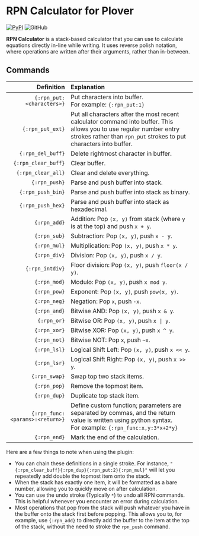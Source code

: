# RPN Calculator for Plover
[![PyPI](https://img.shields.io/pypi/v/plover-rpn-calculator)](https://pypi.org/project/plover-rpn-calculator/)
![GitHub](https://img.shields.io/github/license/Kaoffie/plover_rpn_calculator)

**RPN Calculator** is a stack-based calculator that you can use to calculate equations directly in-line while writing. It uses reverse polish notation, where operations are written after their arguments, rather than in-between.

## Commands

| Definition | Explanation |
|---:|:---|
| `{:rpn_put:<characters>}` | Put characters into buffer. <br> For example: `{:rpn_put:1}` |
| `{:rpn_put_ext}` | Put all characters after the most recent calculator command into buffer. This allows you to use regular number entry strokes rather than `rpn_put` strokes to put characters into buffer. |
| `{:rpn_del_buff}` | Delete rightmost character in buffer. |
| `{:rpn_clear_buff}` | Clear buffer. |
| `{:rpn_clear_all}` | Clear and delete everything. |
| `{:rpn_push}` | Parse and push buffer into stack. |
| `{:rpn_push_bin}` | Parse and push buffer into stack as binary. |
| `{:rpn_push_hex}` | Parse and push buffer into stack as hexadecimal. |
| `{:rpn_add}` | Addition: Pop `(x, y)` from stack (where `y` is at the top) and push `x + y`. |
| `{:rpn_sub}` | Subtraction: Pop `(x, y)`, push `x - y`. |
| `{:rpn_mul}` | Multiplication: Pop `(x, y)`, push `x * y`. |
| `{:rpn_div}` | Division: Pop `(x, y)`, push `x / y`. |
| `{:rpn_intdiv}` | Floor division: Pop `(x, y)`, push `floor(x / y)`. |
| `{:rpn_mod}` | Modulo: Pop `(x, y)`, push `x mod y`. |
| `{:rpn_pow}` | Exponent: Pop `(x, y)`, push `pow(x, y)`. |
| `{:rpn_neg}` | Negation: Pop `x`, push `-x`. |
| `{:rpn_and}` | Bitwise AND: Pop `(x, y)`, push `x & y`. |
| `{:rpn_or}` | Bitwise OR: Pop `(x, y)`, push `x \| y`. |
| `{:rpn_xor}` | Bitwise XOR: Pop `(x, y)`, push `x ^ y`. |
| `{:rpn_not}` | Bitwise NOT: Pop `x`, push `~x`. |
| `{:rpn_lsl}` | Logical Shift Left: Pop `(x, y)`, push `x << y`. |
| `{:rpn_lsr}` | Logical Shift Right: Pop `(x, y)`, push `x >> y`. |
| `{:rpn_swap}` | Swap top two stack items. |
| `{:rpn_pop}` | Remove the topmost item. |
| `{:rpn_dup}` | Duplicate top stack item. |
| `{:rpn_func:<params>:<return>}` | Define custom function; parameters are separated by commas, and the return value is written using python syntax. <br> For example: `{:rpn_func:x,y:3*x+2*y}` |
| `{:rpn_end}` | Mark the end of the calculation. |

Here are a few things to note when using the plugin:
- You can chain these definitions in a single stroke. For instance, `"{:rpn_clear_buff}{:rpn_dup}{:rpn_put:2}{:rpn_mul}"` will let you repeatedly add double the topmost item onto the stack.
- When the stack has exactly one item, it will be formatted as a bare number, allowing you to quickly move on after calculation.
- You can use the undo stroke (Typically `*`) to undo all RPN commands. This is helpful whenever you encounter an error during calculation.
- Most operations that pop from the stack will push whatever you have in the buffer onto the stack first before popping. This allows you to, for example, use `{:rpn_add}` to directly add the buffer to the item at the top of the stack, without the need to stroke the `rpn_push` command.
